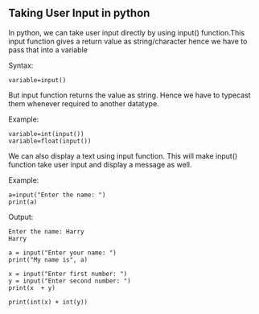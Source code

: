 ## Taking User Input in python
In python, we can take user input directly by using input() function.This input function gives a return value as string/character hence we have to pass that into a variable

Syntax:
```
variable=input()
```
But input function returns the value as string. Hence we have to typecast them whenever required to another datatype.

Example:
```
variable=int(input())
variable=float(input())
```
We can also display a text using input function. This will make input() function take user input and display a message as well.

Example:
```
a=input("Enter the name: ")
print(a)
```
Output:
```
Enter the name: Harry
Harry
```
```
a = input("Enter your name: ")
print("My name is", a)

x = input("Enter first number: ")
y = input("Enter second number: ")
print(x  + y)

print(int(x) + int(y))
```
